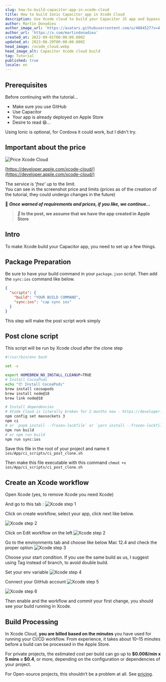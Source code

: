 ```yaml
---
slug: how-to-build-capacitor-app-in-xcode-cloud
title: How to build Ionic Capacitor app in Xcode Cloud
description: Use Xcode cloud to build your Capacitor JS app and bypass the need of MacOS.
author: Martin Donadieu
author_image_url: 'https://avatars.githubusercontent.com/u/4084527?v=4'
author_url: 'https://x.com/martindonadieu'
created_at: 2022-09-01T00:00:00.000Z
updated_at: 2023-06-29T00:00:00.000Z
head_image: /xcode_cloud.webp
head_image_alt: Capacitor Xcode cloud build
tag: Tutorial
published: true
locale: en
---
```


## Prerequisites

Before continuing with the tutorial…

-   Make sure you use GitHub
-   Use Capacitor
-   Your app is already deployed on Apple Store
-   Desire to read 😆…

Using Ionic is optional, for Cordova it could work, but I didn't try.

## Important about the price

![Price Xcode Cloud](/xcode_cloud_price.webp)

[https://developer.apple.com/xcode-cloud/](https://developer.apple.com/xcode-cloud/)

The service is ‘_free’_ up to the limit.  
You can see in the screenshot price and limits (prices as of the creation of the tutorial, they could undergo changes in the future)

🔴 **_Once warned of requirements and prices, if you like, we continue..._**

> **_📣_ In the post, we assume that we have the app created in Apple Store**

## Intro

To make Xcode build your Capacitor app, you need to set up a few things.

## Package Preparation

Be sure to have your build command in your `package.json` script.
Then add the `sync:ios` command like below.

```json
{
  "scripts": {
    "build": "YOUR BUILD COMMAND",
    "sync:ios": "cap sync ios"
  }
}
```
This step will make the post script work simply

## Post clone script
This script will be run by Xcode cloud after the clone step

```bash
#!/usr/bin/env bash

set -x

export HOMEBREW_NO_INSTALL_CLEANUP=TRUE
# Install CocoaPods
echo "📦 Install CocoaPods"
brew install cocoapods
brew install node@18
brew link node@18

# Install dependencies
# XCode Cloud is literally broken for 2 months now - https://developer.apple.com/forums/thread/738136?answerId=774510022#774510022
npm config set maxsockets 3
npm ci
# or `pnpm install --frozen-lockfile` or `yarn install --frozen-lockfile` or bun install
npm run build 
# or npm run build
npm run sync:ios
```

Save this file in the root of your project and name it `ios/App/ci_scripts/ci_post_clone.sh`

Then make this file executable with this command `chmod +x ios/App/ci_scripts/ci_post_clone.sh`

## Create an Xcode workflow

Open Xcode (yes, to remove Xcode you need Xcode)

And go to this tab :
![Xcode step 1](/xcode_step_1.webp)

Click on create workflow, select your app, click next like below.

![Xcode step 2](/xcode_step_2.webp)

Click on Edit workflow on the left
![Xcode step 2](/xcode_step_3.webp)

Go to the environments tab and choose like below Mac 12.4 and check the proper option
![Xcode step 3](/xcode_step_3.webp)

Choose your start condition.
If you use the same build as us, I suggest using Tag instead of branch, to avoid double build.

Set your env variable
![Xcode step 4](/xcode_step_4.webp)

Connect your GitHub account
![Xcode step 5](/xcode_step_5.webp)

![Xcode step 6](/xcode_step_6.webp)


Then enable and the workflow and commit your first change, you should see your build running in Xcode.

## **Build Processing**

In Xcode Cloud, **you are billed based on the minutes** you have used for running your CI/CD workflow. From experience, it takes about 10–15 minutes before a build can be processed in the Apple Store.

For private projects, the estimated cost per build can go up to **$0.008/min x 5 mins = $0.4**, or more, depending on the configuration or dependencies of your project.

For Open-source projects, this shouldn’t be a problem at all. See [pricing](https://github.com/pricing/).
